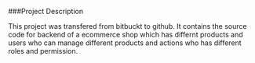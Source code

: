 
###Project Description

This project was transfered from bitbuckt to github. It contains the source code for backend of a ecommerce shop which has differnt products and users who can manage different products and actions who has different roles and permission.